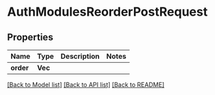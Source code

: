 # AuthModulesReorderPostRequest

## Properties

Name | Type | Description | Notes
------------ | ------------- | ------------- | -------------
**order** | **Vec<String>** |  | 

[[Back to Model list]](../README.md#documentation-for-models) [[Back to API list]](../README.md#documentation-for-api-endpoints) [[Back to README]](../README.md)


